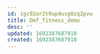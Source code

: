 ```yaml
---
id: igc92or2t9up4usg0zq2pvw
title: Dmf_fitness_demo
desc: ''
updated: 1692387687910
created: 1692387687910
---
```

